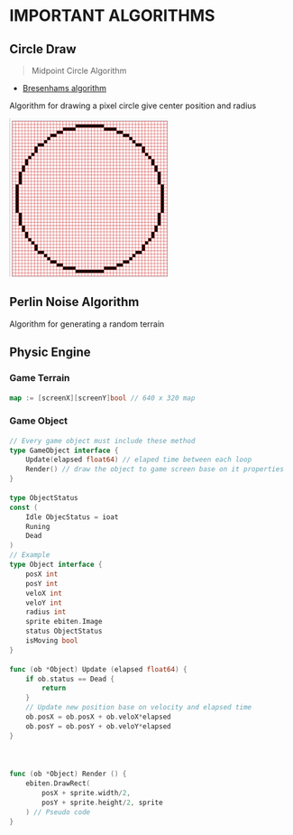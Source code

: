 # IMPORTANT ALGORITHMS

## Circle Draw
> Midpoint Circle Algorithm
- [Bresenhams algorithm](https://www.geeksforgeeks.org/bresenhams-circle-drawing-algorithm/)

Algorithm for drawing a pixel circle give center position and radius

<img src="./imgs/midpointcircle.png" style="m-auto w-fit"/>

## Perlin Noise Algorithm
Algorithm for generating a random terrain

## Physic Engine
### Game Terrain
```go
map := [screenX][screenY]bool // 640 x 320 map
```
### Game Object
```go
// Every game object must include these method
type GameObject interface {
    Update(elapsed float64) // elaped time between each loop
    Render() // draw the object to game screen base on it properties
}

type ObjectStatus
const (
    Idle ObjecStatus = ioat
    Runing
    Dead
)
// Example
type Object interface {
    posX int
    posY int
    veloX int
    veloY int
    radius int
    sprite ebiten.Image
    status ObjectStatus
    isMoving bool
}

func (ob *Object) Update (elapsed float64) {
    if ob.status == Dead {
        return
    }
    // Update new position base on velocity and elapsed time
    ob.posX = ob.posX + ob.veloX*elapsed
    ob.posY = ob.posY + ob.veloY*elapsed
}



func (ob *Object) Render () {
    ebiten.DrawRect(
        posX + sprite.width/2,
        posY + sprite.height/2, sprite
    ) // Pseudo code
}

```